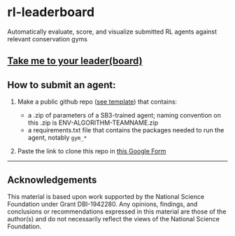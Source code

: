 # rl-leaderboard
Automatically evaluate, score, and visualize submitted RL agents against relevant conservation gyms

## [Take me to your leader(board)](https://boettiger-lab.github.io/rl-leaderboard/html/fishing)

## How to submit an agent:

1) Make a public github repo ([see template](https://github.com/boettiger-lab/leaderboard_template_sb3)) that contains:
	- a .zip of parameters of a SB3-trained agent; naming convention on this .zip is ENV-ALGORITHM-TEAMNAME.zip
	- a requirements.txt file that contains the packages needed to run the agent, notably `gym_*` 

2) Paste the link to clone this repo in [this Google Form](https://forms.gle/tdVmyo4JD7cS4Goo7)



----

## Acknowledgements

This material is based upon work supported by the National Science Foundation under Grant DBI-1942280. Any opinions, findings, and conclusions or recommendations expressed in this material are those of the author(s) and do not necessarily reflect the views of the National Science Foundation.

